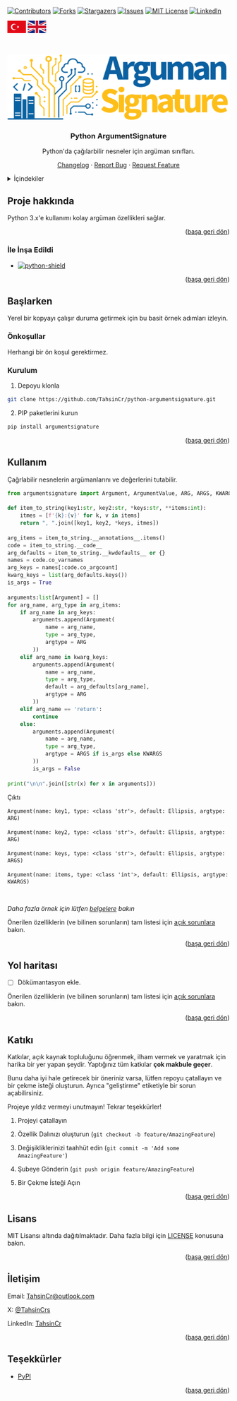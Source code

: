 <a name="readme-top"></a>

[![Contributors][contributors-shield]][contributors-url]
[![Forks][forks-shield]][forks-url]
[![Stargazers][stars-shield]][stars-url]
[![Issues][issues-shield]][issues-url]
[![MIT License][license-shield]][license-url]
[![LinkedIn][linkedin-shield]][linkedin-url]

[<img src="images/languages/turkish-flag.png" height="28" alt="Logo" >][lang-tr-url]
[<img src="images/languages/british-flag.png" height="28" alt="Logo" >][lang-en-url]

<br />






<!-- About -->
<div align="center">

[<img src="images/logo.png" alt="Logo">][project-url]

<h3 align="center">Python ArgumentSignature</h3>

<p align="center">

Python'da çağılarbilir nesneler için argüman sınıfları.

[Changelog][changelog-url] · [Report Bug][issues-url] · [Request Feature][issues-url]
 
</p>

</div>






<!-- TABLE OF CONTENTS -->

<details>

<summary>İçindekiler</summary>

<ol>

<li>

<a href="#about-the-project">Proje hakkında</a>

<ul>

<li><a href="#built-with">İle İnşa Edildi</a></li>

</ul>

</li>

<li>

<a href="#getting-started">Başlarken</a>

<ul>

<li><a href="#prerequisites">Önkoşullar</a></li>

<li><a href="#installation">Kurulum</a></li>

</ul>

</li>

<li><a href="#usage">Kullanım</a></li>

<li><a href="#roadmap">Yol haritası</a></li>

<li><a href="#contributing">Katkı</a></li>

<li><a href="#license">Lisans</a></li>

<li><a href="#contact">İletişim</a></li>

<li><a href="#acknowledgments">Teşekkürler</a></li>

</ol>

</details>






<!-- ABOUT THE PROJECT -->

##  Proje hakkında

Python 3.x'e kullanımı kolay argüman özellikleri sağlar.

<p align="right">(<a href="#readme-top">başa geri dön</a>)</p>

###  İle İnşa Edildi

* [![python-shield][python-shield]][pypi-project-url]

<p align="right">(<a href="#readme-top">başa geri dön</a>)</p>






<!-- GETTING STARTED -->

##  Başlarken

Yerel bir kopyayı çalışır duruma getirmek için bu basit örnek adımları izleyin.

###  Önkoşullar

Herhangi bir ön koşul gerektirmez.

###  Kurulum

1. Depoyu klonla
```sh
git clone https://github.com/TahsinCr/python-argumentsignature.git
```

2. PIP paketlerini kurun
```sh
pip install argumentsignature
```

<p align="right">(<a href="#readme-top">başa geri dön</a>)</p>






<!-- USAGE EXAMPLES -->

##  Kullanım

Çağrlabilir nesnelerin argümanlarını ve değerlerini tutabilir.
```python
from argumentsignature import Argument, ArgumentValue, ARG, ARGS, KWARGS

def item_to_string(key1:str, key2:str, *keys:str, **items:int):
    itmes = [f'{k}:{v}' for k, v in items]
    return ", ".join([key1, key2, *keys, itmes])

arg_items = item_to_string.__annotations__.items()
code = item_to_string.__code__
arg_defaults = item_to_string.__kwdefaults__ or {}
names = code.co_varnames
arg_keys = names[:code.co_argcount]
kwarg_keys = list(arg_defaults.keys())
is_args = True

arguments:list[Argument] = []
for arg_name, arg_type in arg_items:
    if arg_name in arg_keys:
        arguments.append(Argument(
            name = arg_name,
            type = arg_type,
            argtype = ARG
        ))
    elif arg_name in kwarg_keys:
        arguments.append(Argument(
            name = arg_name, 
            type = arg_type, 
            default = arg_defaults[arg_name],
            argtype = ARG
        ))
    elif arg_name == 'return':
        continue
    else:
        arguments.append(Argument(
            name = arg_name,
            type = arg_type,
            argtype = ARGS if is_args else KWARGS
        ))
        is_args = False

print("\n\n".join([str(x) for x in arguments]))

```
Çıktı
```
Argument(name: key1, type: <class 'str'>, default: Ellipsis, argtype: ARG)

Argument(name: key2, type: <class 'str'>, default: Ellipsis, argtype: ARG)

Argument(name: keys, type: <class 'str'>, default: Ellipsis, argtype: ARGS)

Argument(name: items, type: <class 'int'>, default: Ellipsis, argtype: KWARGS)
```

<br>

_Daha fazla örnek için lütfen [belgelere][wiki-url] bakın_

Önerilen özelliklerin (ve bilinen sorunların) tam listesi için [açık sorunlara][issues-url] bakın.

<p align="right">(<a href="#readme-top">başa geri dön</a>)</p>






<!-- ROADMAP -->

##  Yol haritası

- [ ] Dökümantasyon ekle.

Önerilen özelliklerin (ve bilinen sorunların) tam listesi için [açık sorunlara][issues-url] bakın.

<p align="right">(<a href="#readme-top">başa geri dön</a>)</p>






<!-- CONTRIBUTING -->

##  Katıkı

Katkılar, açık kaynak topluluğunu öğrenmek, ilham vermek ve yaratmak için harika bir yer yapan şeydir. Yaptığınız tüm katkılar **çok makbule geçer**.

Bunu daha iyi hale getirecek bir öneriniz varsa, lütfen repoyu çatallayın ve bir çekme isteği oluşturun. Ayrıca "geliştirme" etiketiyle bir sorun açabilirsiniz.

Projeye yıldız vermeyi unutmayın! Tekrar teşekkürler!

1. Projeyi çatallayın

2. Özellik Dalınızı oluşturun (`git checkout -b feature/AmazingFeature`)

3. Değişikliklerinizi taahhüt edin (`git commit -m 'Add some AmazingFeature'`)

4. Şubeye Gönderin (`git push origin feature/AmazingFeature`)

5. Bir Çekme İsteği Açın

<p align="right">(<a href="#readme-top">başa geri dön</a>)</p>






<!-- LICENSE -->

##  Lisans

MIT Lisansı altında dağıtılmaktadır. Daha fazla bilgi için [LICENSE][license-url] konusuna bakın.

<p align="right">(<a href="#readme-top">başa geri dön</a>)</p>






<!-- CONTACT -->

##  İletişim

Email: TahsinCr@outlook.com

X: [@TahsinCrs][x-url]

LinkedIn: [TahsinCr][linkedin-url]

<p align="right">(<a href="#readme-top">başa geri dön</a>)</p>






<!-- ACKNOWLEDGMENTS -->

##  Teşekkürler

* [PyPI][pypi-project-url]

<p align="right">(<a href="#readme-top">başa geri dön</a>)</p>






<!-- IMAGES URL -->

[python-shield]: https://img.shields.io/pypi/pyversions/argumentsignature?style=flat-square

[contributors-shield]: https://img.shields.io/github/contributors/TahsinCr/python-argumentsignature.svg?style=for-the-badge

[forks-shield]: https://img.shields.io/github/forks/TahsinCr/python-argumentsignature.svg?style=for-the-badge

[stars-shield]: https://img.shields.io/github/stars/TahsinCr/python-argumentsignature.svg?style=for-the-badge

[issues-shield]: https://img.shields.io/github/issues/TahsinCr/python-argumentsignature.svg?style=for-the-badge

[license-shield]: https://img.shields.io/github/license/TahsinCr/python-argumentsignature.svg?style=for-the-badge

[linkedin-shield]: https://img.shields.io/badge/-LinkedIn-black.svg?style=for-the-badge&logo=linkedin&colorB=555



<!-- Github Project URL -->

[project-url]: https://github.com/TahsinCr/python-argumentsignature

[pypi-project-url]: https://pypi.org/project/argumentsignature

[contributors-url]: https://github.com/TahsinCr/python-argumentsignature/graphs/contributors

[stars-url]: https://github.com/TahsinCr/python-argumentsignature/stargazers

[forks-url]: https://github.com/TahsinCr/python-argumentsignature/network/members

[issues-url]: https://github.com/TahsinCr/python-argumentsignature/issues

[wiki-url]: https://github.com/TahsinCr/python-argumentsignature/wiki

[license-url]: https://github.com/TahsinCr/python-argumentsignature/blob/master/LICENSE

[changelog-url]:https://github.com/TahsinCr/python-argumentsignature/blob/master/CHANGELOG.md



<!-- Contacts URL -->

[linkedin-url]: https://linkedin.com/in/TahsinCr

[x-url]: https://twitter.com/TahsinCrs



<!-- File URL -->

[lang-tr-url]: https://github.com/TahsinCr/python-argumentsignature/blob/master/README_tr.md

[lang-en-url]: https://github.com/TahsinCr/python-argumentsignature/blob/master/README.md
